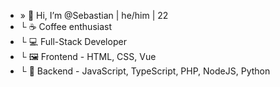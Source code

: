 - » 👋 Hi, I’m @Sebastian | he/him | 22
- └ ☕ Coffee enthusiast
- └ 💻 Full-Stack Developer
- └ 🖼 Frontend - HTML, CSS, Vue
- └ 🤖 Backend - JavaScript, TypeScript, PHP, NodeJS, Python
